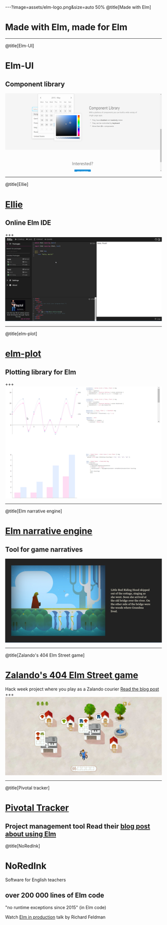 ---?image=assets/elm-logo.png&size=auto 50%
@title[Made with Elm]
# Made with Elm, made for Elm

---
@title[Elm-UI]
# Elm-UI
## Component library

![Screenshot](assets/elm-ui.png)

---

@title[Ellie]

# [Ellie](https://ellie-app.com/new)
## Online Elm IDE
+++
![Screenshot](assets/ellie.png)

---
@title[elm-plot]
# [elm-plot](https://github.com/terezka/elm-plot)
## Plotting library for Elm
+++
![Screenshot](assets/elm-plot.png)

---
@title[Elm narrative engine]

# [Elm narrative engine](http://elmnarrativeengine.com/)
## Tool for game narratives

![Screenshot](assets/narrative-engine.png)

---
@title[Zalando's 404 Elm Street game]
# [Zalando's 404 Elm Street game](https://github.com/zalando/elm-street-404)
Hack week project where you play as a Zalando courier
[Read the blog post](https://jobs.zalando.com/tech/blog/using-elm-to-create-a-fun-game-in-just-five-days/)
+++
![Screenshot](assets/zalando404.png)


---
@title[Pivotal tracker]
# [Pivotal Tracker](www.pivotaltracker.com)
Project management tool
Read their [blog post about using Elm](https://www.pivotaltracker.com/blog/Elm-pivotal-tracker/)
---
@title[NoRedInk]
# NoRedInk
Software for English teachers
## over 200 000 lines of Elm code
"no runtime exceptions since 2015" (in Elm code) 

Watch [Elm in production](https://www.youtube.com/watch?v=XsNk5aOpqUc&t=1s) talk by Richard Feldman

